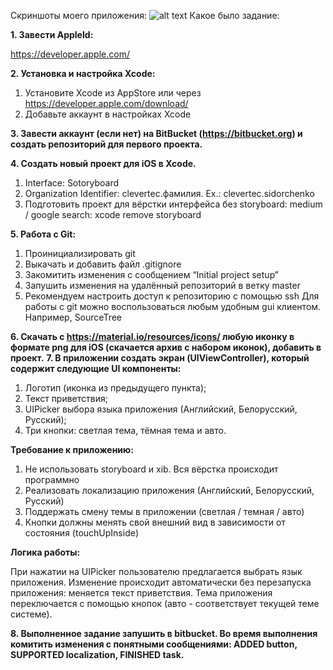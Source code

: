 Скриншоты моего приложения:
![alt text](https://drive.google.com/uc?export=download&confirm=no_antivirus&id=1PeCfFUR29i0H3EixGhvwGxEkqDaDqm5k)
Какое было задание:

**1. Завести AppleId:**

https://developer.apple.com/

**2. Установка и настройка Xcode:**

1. Установите Xcode из AppStore или через https://developer.apple.com/download/
2. Добавьте аккаунт в настройках Xcode

**3. Завести аккаунт (если нет) на BitBucket (https://bitbucket.org) и создать репозиторий для первого проекта.**

**4. Создать новый проект для iOS в Xcode.**

1. Interface: Sotoryboard
2. Organization Identifier: clevertec.фамилия. Ex.: clevertec.sidorchenko
3. Подготовить проект для вёрстки интерфейса без storyboard: medium / google search: xcode remove storyboard

**5. Работа с Git:**

1. Проинициализировать git
2. Выкачать и добавить файл .gitignore
3. Закомитить изменения с сообщением “Initial project setup”
4. Запушить изменения на удалённый репозиторий в ветку master
5. Рекомендуем настроить доступ к репозиторию с помощью ssh Для работы с git можно воспользоваться любым удобным gui клиентом. Например, SourceTree

**6. Скачать с https://material.io/resources/icons/ любую иконку в формате png для iOS (скачается архив с набором иконок), добавить в проект.**
**7. В приложении создать экран (UIViewController), который содержит следующие UI компоненты:**

1. Логотип (иконка из предыдущего пункта);
2. Текст приветствия;
3. UIPicker выбора языка приложения (Английский, Белорусский, Русский);
4. Три кнопки: светлая тема, тёмная тема и авто.

**Требование к приложению:**

1. Не использовать storyboard и xib. Вся вёрстка происходит программно
2. Реализовать локализацию приложения (Английский, Белорусский, Русский)
3. Поддержать смену темы в приложении (светлая / темная / авто)
4. Кнопки должны менять свой внешний вид в зависимости от состояния (touchUpInside)

**Логика работы:**

При нажатии на UIPicker пользователю предлагается выбрать язык приложения. Изменение происходит автоматически без перезапуска приложения: меняется текст приветствия. Тема приложения переключается с помощью кнопок (авто - соответствует текущей теме системе).

**8. Выполненное задание запушить в bitbucket. Во время выполнения комитить изменения с понятными сообщениями: ADDED button, SUPPORTED localization, FINISHED task.**